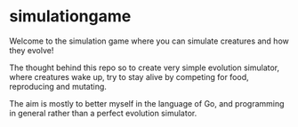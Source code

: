 # simulationgame
Welcome to the simulation game where you can simulate creatures and how they evolve!

The thought behind this repo so to create very simple evolution simulator, where creatures wake up, try to stay alive by competing for food, reproducing and mutating.

The aim is mostly to better myself in the language of Go, and programming in general rather than a perfect evolution simulator.
